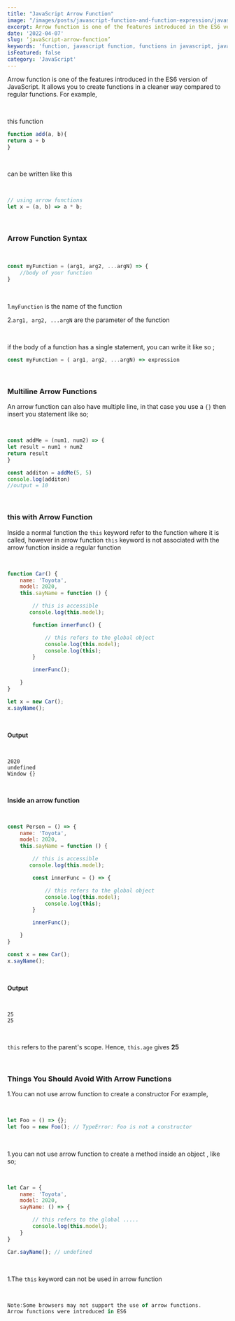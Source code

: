 ```yaml
---
title: "JavaScript Arrow Function"
image: "/images/posts/javascript-function-and-function-expression/javascriptFunction.jpeg"
excerpt: Arrow function is one of the features introduced in the ES6 version of JavaScript. It allows you to create functions in a cleaner way compared to regular functions
date: '2022-04-07'
slug: ‘javaScript-arrow-function’
keywords: 'function, javascript function, functions in javascript, javascript arrow function, arrow function'
isFeatured: false
category: 'JavaScript'
---
```

Arrow function is one of the features introduced in the ES6 version of JavaScript. It allows you to create functions in a cleaner way compared to regular functions. For example,

&nbsp;

this function

```jsx
function add(a, b){
return a + b
}
```

&nbsp;

can be written like this 

&nbsp;

```jsx
// using arrow functions
let x = (a, b) => a * b;
```

&nbsp;

### **Arrow Function Syntax**

&nbsp;

```jsx
const myFunction = (arg1, arg2, ...argN) => {
    //body of your function 
}
```

&nbsp;

1.`myFunction`  is the name of the function

2.`arg1, arg2, ...argN`  are the parameter of  the function

&nbsp;

if the body of a function has a single statement, you can write it like so ;
&nbsp;

```jsx
const myFunction = ( arg1, arg2, ...argN) => expression
```

&nbsp;

### ****Multiline Arrow Functions****

An arrow function can also have multiple line, in that case you use a `{}` then insert you statement like so; 

&nbsp;

```jsx
const addMe = (num1, num2) => {
let result = num1 + num2
return result 
}

const additon = addMe(5, 5)
console.log(additon)
//output = 10
```

&nbsp;

### **this with Arrow Function**

Inside a normal function the `this`  keyword refer to the function where it is called, however in arrow function `this`  keyword is not associated with the arrow function inside a regular function

&nbsp;

```jsx
function Car() { 
    name: 'Toyota',
    model: 2020,
    this.sayName = function () {

        // this is accessible
       console.log(this.model);

        function innerFunc() {

            // this refers to the global object
            console.log(this.model);
            console.log(this);
        }

        innerFunc();

    }
}

let x = new Car();
x.sayName();
```

&nbsp;

**Output**

&nbsp;

```
2020
undefined
Window {}
```

&nbsp;

**Inside an arrow function**

&nbsp;

```jsx
const Person = () => {
    name: 'Toyota',
    model: 2020,
    this.sayName = function () {

        // this is accessible
       console.log(this.model);

        const innerFunc = () => {

            // this refers to the global object
            console.log(this.model);
            console.log(this);
        }

        innerFunc();

    }
}

const x = new Car();
x.sayName();
```

&nbsp;

**Output**

&nbsp;

```
25
25
```

&nbsp;

`this` refers to the parent's scope. Hence, `this.age` gives **25**

&nbsp;

### **Things You Should Avoid With Arrow Functions**

1.You can not use arrow function to create a constructor For example,

&nbsp;

```jsx
let Foo = () => {};
let foo = new Foo(); // TypeError: Foo is not a constructor
```

&nbsp;

1.you can not use arrow function to create a method inside an object , like so;

&nbsp;

```jsx
let Car = {
    name: 'Toyota',
    model: 2020,
    sayName: () => {

        // this refers to the global .....
        console.log(this.model);
    }
}

Car.sayName(); // undefined
```

&nbsp;

1.The `this` keyword  can not be used in arrow function

&nbsp;

```jsx
Note:Some browsers may not support the use of arrow functions.
Arrow functions were introduced in ES6 
```
